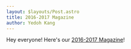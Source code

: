 ```yaml
---
layout: $layouts/Post.astro
title: 2016-2017 Magazine
author: Yedoh Kang
---
```

Hey everyone! Here's our [2016-2017 Magazine](/downloads/teamdocs/magazines/2017Magazine.pdf)!

